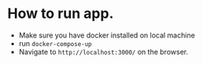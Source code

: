 # How to run app.

- Make sure you have docker installed on local machine
- run `docker-compose-up`
- Navigate to `http://localhost:3000/` on the browser.
